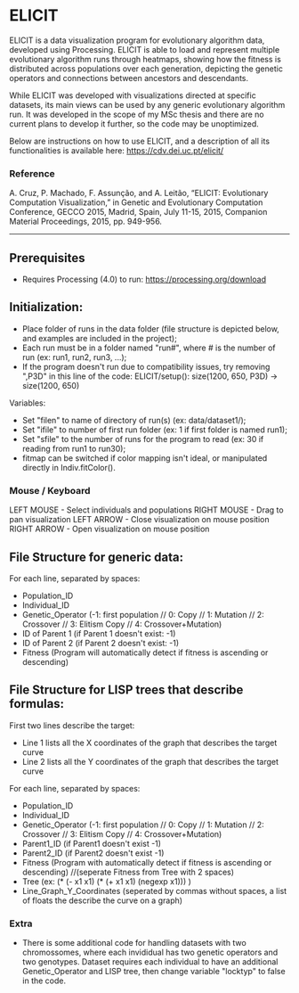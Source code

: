 # ELICIT

ELICIT is a data visualization program for evolutionary algorithm data, developed using Processing. ELICIT is able to load and represent multiple evolutionary algorithm runs through heatmaps, showing how the fitness is distributed across populations over each generation, depicting the genetic operators and connections between ancestors and descendants.

While ELICIT was developed with visualizations directed at specific datasets, its main views can be used by any generic evolutionary algorithm run. It was developed in the scope of my MSc thesis and there are no current plans to develop it further, so the code may be unoptimized.

Below are instructions on how to use ELICIT, and a description of all its functionalities is available here: https://cdv.dei.uc.pt/elicit/


### Reference
A. Cruz, P. Machado, F. Assunção, and A. Leitão, “ELICIT: Evolutionary Computation Visualization,” in Genetic and Evolutionary Computation Conference, GECCO 2015, Madrid, Spain, July 11-15, 2015, Companion Material Proceedings, 2015, pp. 949-956. 


-----------------------------------------------------------------------------------------------------------


## Prerequisites

- Requires Processing (4.0) to run: https://processing.org/download


## Initialization:

- Place folder of runs in the data folder (file structure is depicted below, and examples are included in the project);
- Each run must be in a folder named "run#", where # is the number of run (ex: run1, run2, run3, ...);
- If the program doesn't run due to compatibility issues, try removing ",P3D" in this line of the code:
ELICIT/setup(): size(1200, 650, P3D) -> size(1200, 650)

Variables:
- Set "filen" to name of directory of run(s) (ex: data/dataset1/);
- Set "ifile" to number of first run folder (ex: 1 if first folder is named run1);
- Set "sfile" to the number of runs for the program to read (ex: 30 if reading from run1 to run30);
- fitmap can be switched if color mapping isn't ideal, or manipulated directly in Indiv.fitColor().


### Mouse / Keyboard

LEFT MOUSE - Select individuals and populations
RIGHT MOUSE - Drag to pan visualization
LEFT ARROW - Close visualization on mouse position
RIGHT ARROW - Open visualization on mouse position


## File Structure for generic data:

For each line, separated by spaces:
 - Population_ID
 - Individual_ID
 - Genetic_Operator (-1: first population // 0: Copy // 1: Mutation // 2: Crossover // 3: Elitism Copy // 4: Crossover+Mutation)
 - ID of Parent 1 (if Parent 1 doesn't exist: -1)
 - ID of Parent 2 (if Parent 2 doesn't exist: -1)
 - Fitness (Program will automatically detect if fitness is ascending or descending)




## File Structure for LISP trees that describe formulas:

First two lines describe the target:
- Line 1 lists all the X coordinates of the graph that describes the target curve
- Line 2 lists all the Y coordinates of the graph that describes the target curve

For each line, separated by spaces:
 - Population_ID
 - Individual_ID
 - Genetic_Operator (-1: first population // 0: Copy // 1: Mutation // 2: Crossover // 3: Elitism Copy // 4: Crossover+Mutation)
 - Parent1_ID (if Parent1 doesn't exist -1)
 - Parent2_ID (if Parent2 doesn't exist -1)
 - Fitness (Program with automatically detect if fitness is ascending or descending)
//(seperate Fitness from Tree with 2 spaces)
 - Tree (ex:   (* (- x1 x1) (* (+ x1 x1) (negexp x1)))  )
 - Line_Graph_Y_Coordinates (seperated by commas without spaces, a list of floats the describe the curve on a graph)


### Extra

- There is some additional code for handling datasets with two chromossomes, where each invididual has two genetic operators and two genotypes. Dataset requires each individual to have an additional Genetic_Operator and LISP tree, then change variable "locktyp" to false in the code.
